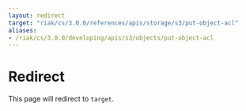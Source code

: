 ```yaml
---
layout: redirect
target: "riak/cs/3.0.0/references/apis/storage/s3/put-object-acl"
aliases:
- /riak/cs/3.0.0/developing/apis/s3/objects/put-object-acl
---
```


# Redirect

This page will redirect to `target`.
